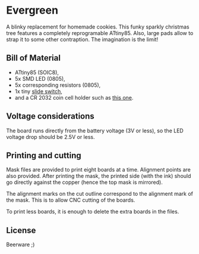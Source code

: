 Evergreen
=========

A blinky replacement for homemade cookies. This funky sparkly christmas tree features a completely reprogramable ATtiny85.
Also, large pads allow to strap it to some other contraption. The imagination is the limit!

Bill of Material
----------------

* ATtiny85 (SOIC8),
* 5x SMD LED (0805),
* 5x corresponding resistors (0805),
* 1x tiny [slide switch](http://www.mouser.com/Search/ProductDetail.aspx?R=SSAJ120100virtualkey68800000virtualkey688-SSAJ120100),
* and a CR 2032 coin cell holder such as [this one](http://www.mouser.com/Search/ProductDetail.aspx?R=3034virtualkey53400000virtualkey534-3034).

Voltage considerations
----------------------

The board runs directly from the battery voltage (3V or less), so the LED voltage drop should be 2.5V or less.

Printing and cutting
--------------------

Mask files are provided to print eight boards at a time. Alignment points are also provided. After printing the mask, the printed side (with the ink) should go
directly against the copper (hence the top mask is mirrored).

The alignment marks on the cut outline correspond to the alignment mark of the mask. This is to allow CNC cutting of the boards.

To print less boards, it is enough to delete the extra boards in the files.

License
-------

Beerware ;)
